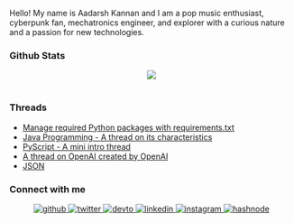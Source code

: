 Hello! My name is Aadarsh Kannan and I am a pop music enthusiast, cyberpunk fan, mechatronics engineer, and explorer with a curious nature and a passion for new technologies.

### Github Stats  
<div align="center"><img src="https://github-readme-stats.vercel.app/api?username=dotaadarsh&show_icons=true&count_private=true&hide_border=true" align="center" /></div>  

<br/>  
 
 ### Threads
<!-- BLOG-POST-LIST:START -->
- [Manage required  Python packages with requirements.txt](https://typefully.com/dotaadarsh/shXP1Xn)
- [Java Programming - A thread on its characteristics](https://typefully.com/dotaadarsh/5EUFbUq)
- [PyScript - A mini intro thread](https://typefully.com/dotaadarsh/0El2zjz)
- [A thread on OpenAI created by OpenAI](https://typefully.com/dotaadarsh/OIlFkx1)
- [JSON](https://typefully.com/dotaadarsh/GKNWo2y)
<!-- BLOG-POST-LIST:END -->


### Connect with me  
<div align="center">
<a href="https://github.com/dotaadarsh" target="_blank">
<img src=https://img.shields.io/badge/github-%2324292e.svg?&style=for-the-badge&logo=github&logoColor=white alt=github style="margin-bottom: 5px;" />
</a>
<a href="https://twitter.com/dotaadarsh" target="_blank">
<img src=https://img.shields.io/badge/twitter-%2300acee.svg?&style=for-the-badge&logo=twitter&logoColor=white alt=twitter style="margin-bottom: 5px;" />
</a>
<a href="https://dev.to/dotaadarsh" target="_blank">
<img src=https://img.shields.io/badge/dev.to-%2308090A.svg?&style=for-the-badge&logo=dev.to&logoColor=white alt=devto style="margin-bottom: 5px;" />
</a>
<a href="https://linkedin.com/in/dotaadarsh" target="_blank">
<img src=https://img.shields.io/badge/linkedin-%231E77B5.svg?&style=for-the-badge&logo=linkedin&logoColor=white alt=linkedin style="margin-bottom: 5px;" />
</a>
<a href="https://instagram.com/dotaadarsh" target="_blank">
<img src=https://img.shields.io/badge/instagram-%23000000.svg?&style=for-the-badge&logo=instagram&logoColor=white alt=instagram style="margin-bottom: 5px;" />
</a>
<a href="https://hashnode.com/@dotaadarsh" target="_blank">
<img src=https://img.shields.io/badge/hashnode-%232962FF.svg?&style=for-the-badge&logo=hashnode&logoColor=white alt=hashnode style="margin-bottom: 5px;" />
</a>  
</div>  
  

<br/>  
